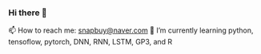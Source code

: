 ### Hi there 👋
📫 How to reach me: snapbuy@naver.com
🌱 I’m currently learning python, tensoflow, pytorch, DNN, RNN, LSTM, GP3, and R
















